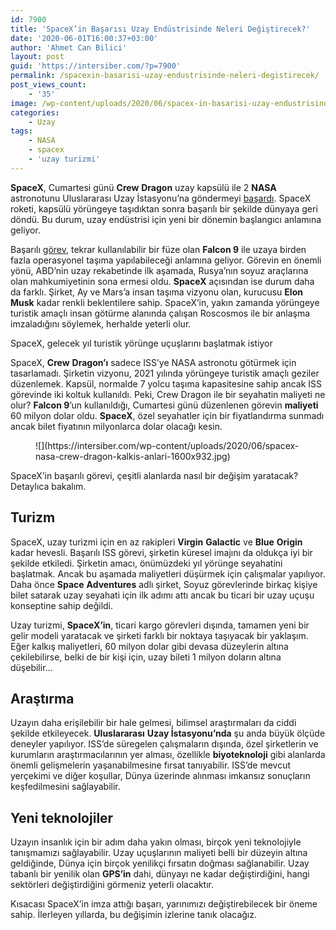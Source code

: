 ```yaml
---
id: 7900
title: 'SpaceX’in Başarısı Uzay Endüstrisinde Neleri Değiştirecek?'
date: '2020-06-01T16:00:37+03:00'
author: 'Ahmet Can Bilici'
layout: post
guid: 'https://intersiber.com/?p=7900'
permalink: /spacexin-basarisi-uzay-endustrisinde-neleri-degistirecek/
post_views_count:
    - '35'
image: /wp-content/uploads/2020/06/spacex-in-basarisi-uzay-endustrisinde-neleri-degistirecek.png
categories:
    - Uzay
tags:
    - NASA
    - spacex
    - 'uzay turizmi'
---
```


**SpaceX**, Cumartesi günü **Crew** **Dragon** uzay kapsülü ile 2 **NASA** astronotunu Uluslararası Uzay İstasyonu’na göndermeyi [başardı](https://intersiber.com/canli-yayin-spacexin-crew-dragon-kapsulu-uluslararasi-uzay-istasyonuna-ulasiyor/). SpaceX roketi, kapsülü yörüngeye taşıdıktan sonra başarılı bir şekilde dünyaya geri döndü. Bu durum, uzay endüstrisi için yeni bir dönemin başlangıcı anlamına geliyor.

Başarılı [görev](https://intersiber.com/spacex-yorungeye-giden-ilk-murettebatinin-ucusunu-basariyla-gerceklestirdi/), tekrar kullanılabilir bir füze olan **Falcon 9** ile uzaya birden fazla operasyonel taşıma yapılabileceği anlamına geliyor. Görevin en önemli yönü, ABD’nin uzay rekabetinde ilk aşamada, Rusya’nın soyuz araçlarına olan mahkumiyetinin sona ermesi oldu. **SpaceX** açısından ise durum daha da farklı. Şirket, Ay ve Mars’a insan taşıma vizyonu olan, kurucusu **Elon** **Musk** kadar renkli beklentilere sahip. SpaceX’in, yakın zamanda yörüngeye turistik amaçlı insan götürme alanında çalışan Roscosmos ile bir anlaşma imzaladığını söylemek, herhalde yeterli olur.

SpaceX, gelecek yıl turistik yörünge uçuşlarını başlatmak istiyor

SpaceX, **Crew** **Dragon’ı** sadece ISS’ye NASA astronotu götürmek için tasarlamadı. Şirketin vizyonu, 2021 yılında yörüngeye turistik amaçlı geziler düzenlemek. Kapsül, normalde 7 yolcu taşıma kapasitesine sahip ancak ISS görevinde iki koltuk kullanıldı. Peki, Crew Dragon ile bir seyahatin maliyeti ne olur? **Falcon 9**’un kullanıldığı, Cumartesi günü düzenlenen görevin **maliyeti** 60 milyon dolar oldu. **SpaceX**, özel seyahatler için bir fiyatlandırma sunmadı ancak bilet fiyatının milyonlarca dolar olacağı kesin.

<figure class="wp-block-image size-large">![](https://intersiber.com/wp-content/uploads/2020/06/spacex-nasa-crew-dragon-kalkis-anlari-1600x932.jpg)</figure>SpaceX’in başarılı görevi, çeşitli alanlarda nasıl bir değişim yaratacak? Detaylıca bakalım.

## Turizm

SpaceX, uzay turizmi için en az rakipleri **Virgin** **Galactic** ve **Blue** **Origin** kadar hevesli. Başarılı ISS görevi, şirketin küresel imajını da oldukça iyi bir şekilde etkiledi. Şirketin amacı, önümüzdeki yıl yörünge seyahatini başlatmak. Ancak bu aşamada maliyetleri düşürmek için çalışmalar yapılıyor. Daha önce **Space** **Adventures** adlı şirket, Soyuz görevlerinde birkaç kişiye bilet satarak uzay seyahati için ilk adımı attı ancak bu ticari bir uzay uçuşu konseptine sahip değildi.

Uzay turizmi, **SpaceX’in**, ticari kargo görevleri dışında, tamamen yeni bir gelir modeli yaratacak ve şirketi farklı bir noktaya taşıyacak bir yaklaşım. Eğer kalkış maliyetleri, 60 milyon dolar gibi devasa düzeylerin altına çekilebilirse, belki de bir kişi için, uzay bileti 1 milyon doların altına düşebilir…

## Araştırma

Uzayın daha erişilebilir bir hale gelmesi, bilimsel araştırmaları da ciddi şekilde etkileyecek. **Uluslararası** **Uzay İstasyonu’nda** şu anda büyük ölçüde deneyler yapılıyor. ISS’de süregelen çalışmaların dışında, özel şirketlerin ve kurumların araştırmacılarının yer alması, özellikle **biyoteknoloji** gibi alanlarda önemli gelişmelerin yaşanabilmesine fırsat tanıyabilir. ISS’de mevcut yerçekimi ve diğer koşullar, Dünya üzerinde alınması imkansız sonuçların keşfedilmesini sağlayabilir.

## Yeni teknolojiler

Uzayın insanlık için bir adım daha yakın olması, birçok yeni teknolojiyle tanışmamızı sağlayabilir. Uzay uçuşlarının maliyeti belli bir düzeyin altına geldiğinde, Dünya için birçok yenilikçi fırsatın doğması sağlanabilir. Uzay tabanlı bir yenilik olan **GPS’in** dahi, dünyayı ne kadar değiştirdiğini, hangi sektörleri değiştirdiğini görmeniz yeterli olacaktır.

Kısacası SpaceX’in imza attığı başarı, yarınımızı değiştirebilecek bir öneme sahip. İlerleyen yıllarda, bu değişimin izlerine tanık olacağız.